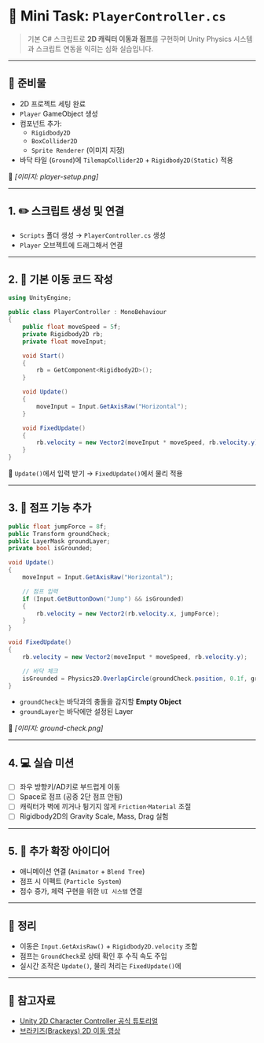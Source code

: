 # 🎯 Mini Task: `PlayerController.cs` 

> 기본 C# 스크립트로 **2D 캐릭터 이동과 점프**를 구현하며 Unity Physics 시스템과 스크립트 연동을 익히는 심화 실습입니다.

---

## 🧱 준비물

- 2D 프로젝트 세팅 완료
- `Player` GameObject 생성
- 컴포넌트 추가:
  - `Rigidbody2D`
  - `BoxCollider2D`
  - `Sprite Renderer` (이미지 지정)
- 바닥 타일 (`Ground`)에 `TilemapCollider2D` + `Rigidbody2D(Static)` 적용

📸 *[이미지: player-setup.png]*

---

## 1. ✏️ 스크립트 생성 및 연결

- `Scripts` 폴더 생성 → `PlayerController.cs` 생성
- `Player` 오브젝트에 드래그해서 연결

---

## 2. 📜 기본 이동 코드 작성

```csharp
using UnityEngine;

public class PlayerController : MonoBehaviour
{
    public float moveSpeed = 5f;
    private Rigidbody2D rb;
    private float moveInput;

    void Start()
    {
        rb = GetComponent<Rigidbody2D>();
    }

    void Update()
    {
        moveInput = Input.GetAxisRaw("Horizontal");
    }

    void FixedUpdate()
    {
        rb.velocity = new Vector2(moveInput * moveSpeed, rb.velocity.y);
    }
}
```

📌 `Update()`에서 입력 받기 → `FixedUpdate()`에서 물리 적용

---

## 3. 🦘 점프 기능 추가

```csharp
public float jumpForce = 8f;
public Transform groundCheck;
public LayerMask groundLayer;
private bool isGrounded;

void Update()
{
    moveInput = Input.GetAxisRaw("Horizontal");

    // 점프 입력
    if (Input.GetButtonDown("Jump") && isGrounded)
    {
        rb.velocity = new Vector2(rb.velocity.x, jumpForce);
    }
}

void FixedUpdate()
{
    rb.velocity = new Vector2(moveInput * moveSpeed, rb.velocity.y);

    // 바닥 체크
    isGrounded = Physics2D.OverlapCircle(groundCheck.position, 0.1f, groundLayer);
}
```

- `groundCheck`는 바닥과의 충돌을 감지할 **Empty Object**
- `groundLayer`는 바닥에만 설정된 Layer

📸 *[이미지: ground-check.png]*

---

## 4. 💻 실습 미션

- [ ] 좌우 방향키/AD키로 부드럽게 이동
- [ ] Space로 점프 (공중 2단 점프 안됨)
- [ ] 캐릭터가 벽에 끼거나 튕기지 않게 `Friction`·`Material` 조절
- [ ] Rigidbody2D의 Gravity Scale, Mass, Drag 실험

---

## 5. 💬 추가 확장 아이디어

- 애니메이션 연결 (`Animator` + `Blend Tree`)
- 점프 시 이펙트 (`Particle System`)
- 점수 증가, 체력 구현을 위한 `UI 시스템` 연결

---

## 🧠 정리

- 이동은 `Input.GetAxisRaw()` + `Rigidbody2D.velocity` 조합
- 점프는 `GroundCheck`로 상태 확인 후 수직 속도 주입
- 실시간 조작은 `Update()`, 물리 처리는 `FixedUpdate()`에

---

## 🔗 참고자료

- [Unity 2D Character Controller 공식 튜토리얼](https://learn.unity.com/project/rubiyi-moheom-2d-cogeubjayong)
- [브라키즈(Brackeys) 2D 이동 영상](https://www.youtube.com/watch?v=dwcT-Dch0bA)
